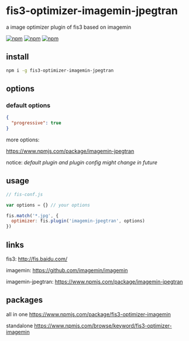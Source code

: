 # fis3-optimizer-imagemin-jpegtran
a image optimizer plugin of fis3 based on imagemin

[![npm](https://img.shields.io/npm/v/fis3-optimizer-imagemin-jpegtran.svg?style=flat-square)](https://www.npmjs.com/package/fis3-optimizer-imagemin-jpegtran)
[![npm](https://img.shields.io/npm/dt/fis3-optimizer-imagemin-jpegtran.svg?style=flat-square)](https://www.npmjs.com/package/fis3-optimizer-imagemin-jpegtran)
[![npm](https://img.shields.io/npm/dm/fis3-optimizer-imagemin-jpegtran.svg?style=flat-square)](https://www.npmjs.com/package/fis3-optimizer-imagemin-jpegtran)

## install
```sh
npm i -g fis3-optimizer-imagemin-jpegtran
```

## options

### default options
```json
{
  "progressive": true
}
```
more options:

https://www.npmjs.com/package/imagemin-jpegtran


notice: *default plugin and plugin config might change in future*

## usage

```js
// fis-conf.js

var options = {} // your options

fis.match('*.jpg', {
  optimizer: fis.plugin('imagemin-jpegtran', options)
})
```

## links
fis3: http://fis.baidu.com/

imagemin: https://github.com/imagemin/imagemin

imagemin-jpegtran: https://www.npmjs.com/package/imagemin-jpegtran


## packages
all in one
https://www.npmjs.com/package/fis3-optimizer-imagemin

standalone
https://www.npmjs.com/browse/keyword/fis3-optimizer-imagemin